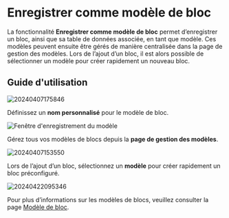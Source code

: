 # Enregistrer comme modèle de bloc  
<PluginInfo name="block-template"></PluginInfo>

La fonctionnalité **Enregistrer comme modèle de bloc** permet d’enregistrer un bloc, ainsi que sa table de données associée, en tant que modèle. Ces modèles peuvent ensuite être gérés de manière centralisée dans la page de gestion des modèles. Lors de l’ajout d’un bloc, il est alors possible de sélectionner un modèle pour créer rapidement un nouveau bloc.

## Guide d'utilisation

![20240407175846](https://static-docs.nocobase.com/save-as-block-template.png)

Définissez un **nom personnalisé** pour le modèle de bloc.

![Fenêtre d'enregistrement du modèle](https://static-docs.nocobase.com/save-as-template-dialog.png)

Gérez tous vos modèles de blocs depuis la **page de gestion des modèles**.

![20240407153550](https://static-docs.nocobase.com/main-screen-block-template.png)

Lors de l’ajout d’un bloc, sélectionnez un **modèle** pour créer rapidement un bloc préconfiguré.

![20240422095346](https://static-docs.nocobase.com/create-block.png)

Pour plus d’informations sur les modèles de blocs, veuillez consulter la page [Modèle de bloc](/handbook/block-template).
